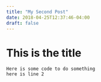 ```yaml
---
title: "My Second Post"
date: 2018-04-25T12:37:46-04:00
draft: false
---
```


# This is the title

```
Here is some code to do something
here is line 2
```